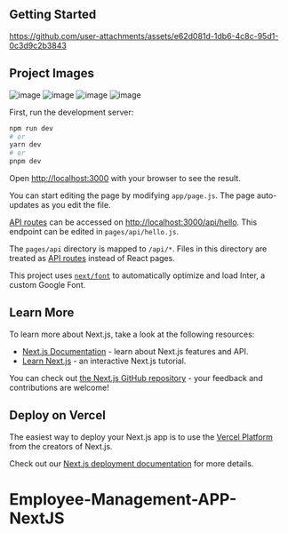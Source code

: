 
## Getting Started

https://github.com/user-attachments/assets/e62d081d-1db6-4c8c-95d1-0c3d9c2b3843
## Project Images
![image](https://github.com/user-attachments/assets/45c3b0a8-7bc8-4e82-8ab9-cae785f344f2)
![image](https://github.com/user-attachments/assets/b7d2c5a8-7674-4708-9a0e-7f7090431b95)
![image](https://github.com/user-attachments/assets/7954ad2e-5859-4b62-82cc-e02b0627cb5f)
![image](https://github.com/user-attachments/assets/418b1fb2-d9d0-4377-933d-294f77b3ce79)


First, run the development server:

```bash
npm run dev
# or
yarn dev
# or
pnpm dev
```

Open [http://localhost:3000](http://localhost:3000) with your browser to see the result.

You can start editing the page by modifying `app/page.js`. The page auto-updates as you edit the file.

[API routes](https://nextjs.org/docs/api-routes/introduction) can be accessed on [http://localhost:3000/api/hello](http://localhost:3000/api/hello). This endpoint can be edited in `pages/api/hello.js`.

The `pages/api` directory is mapped to `/api/*`. Files in this directory are treated as [API routes](https://nextjs.org/docs/api-routes/introduction) instead of React pages.

This project uses [`next/font`](https://nextjs.org/docs/basic-features/font-optimization) to automatically optimize and load Inter, a custom Google Font.

## Learn More

To learn more about Next.js, take a look at the following resources:

- [Next.js Documentation](https://nextjs.org/docs) - learn about Next.js features and API.
- [Learn Next.js](https://nextjs.org/learn) - an interactive Next.js tutorial.

You can check out [the Next.js GitHub repository](https://github.com/vercel/next.js/) - your feedback and contributions are welcome!

## Deploy on Vercel

The easiest way to deploy your Next.js app is to use the [Vercel Platform](https://vercel.com/new?utm_medium=default-template&filter=next.js&utm_source=create-next-app&utm_campaign=create-next-app-readme) from the creators of Next.js.

Check out our [Next.js deployment documentation](https://nextjs.org/docs/deployment) for more details.
# Employee-Management-APP-NextJS

